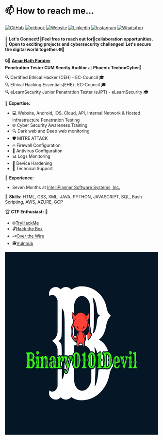  # 📫 How to reach me...
  
[![GitHub](https://img.shields.io/badge/GitHub-181717?style=for-the-badge&logo=GitHub&logoColor=white)](https://github.com/amarHax/amarHax)
[![gitbook](https://img.shields.io/badge/gitbook-3884FF?style=for-the-badge&logo=gitbook&logoColor=white)](https://www.linkedin.com/in/aniket-tomar-1a735b232)
[![Website](https://img.shields.io/badge/Website-113B92?style=for-the-badge&logo=Website&logoColor=white)](https://binary0101devil.in/)
[![LinkedIn](https://img.shields.io/badge/LinkedIn-0A66C2?style=for-the-badge&logo=LinkedIn&logoColor=white)](https://www.linkedin.com/in/amar-nath-pandey-5741a1226/)
[![Instagram](https://img.shields.io/badge/Instagram-E4405F?style=for-the-badge&logo=Instagram&logoColor=white)](https://instagram.com/binary0101devil?utm_source=qr&igshid=MzNlNGNkZWQ4)
[![WhatsApp](https://img.shields.io/badge/WhatsApp-25D366?style=for-the-badge&logo=WhatsApp&logoColor=white)](https://wa.me/9006618014)

#### 📧 Let's Connect!🌱Feel free to reach out for💞️collaboration opportunities. </br> 💼 Open to exciting projects and cybersecurity challenges! Let's secure the digital world together.🌐🔐

🔒🚀 [**Amar Nath Pandey**](https://github.com/amarHax/amarHax)  </br>
**Penetration Tester CUM Secrity Auditor** at **Phoenix TechnoCyber**👋


🔍 Certified  Ethical Hacker (CEH) - EC-Council 🎓</br>
🔍 Ethical Hacking Essentials(EHE)- EC-Council 🎓</br>
🔍 eLearnSecurity Junior Penetration Tester (eJPT) - eLearnSecurity 🎓

🌟 **Expertise:**
- 💻 Website, Android, iOS, Cloud, API, Internal Network & Hosted Infrastructure Penetration Testing
- 🌐 Cyber Security Awareness Training
- 🔍 Dark web and Deep web monitoring
- 🛡️ MITRE ATTACK
- 🔥 Firewall Configuration
- 🦠 Antivirus Configuration
- 📊 Logs Monitoring
- 🔐 Device Hardening
- 💬 Technical Support

💼 **Experience:**
- Seven Months at [IntelliPlanner Software Systems, Inc.](https://www.intelliplanner.com/)

💪 **Skills:** HTML, CSS, XML, JAVA, PYTHON, JAVASCRIPT, SQL, Bash Scripting, AWS, AZURE, GCP

🏆 **CTF Enthusiast:** 🚀
- 🌐[TryHackMe](https://tryhackme.com/)
- 🔓[Hack the Box](https://www.hackthebox.eu/)
- 🗝️[Over the Wire](http://overthewire.org/)
- 🕵️[Vulnhub](https://www.vulnhub.com/)
<img src="https://github.com/Binary0101Devil/Network-Penetration-Testing/blob/main/AD_Penetration-Testing/binary0101devil.png" width="900" height="600">
 
